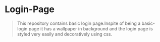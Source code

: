 # Login-Page
>This repository contains basic login page.Inspite of being a basic-login page it has a wallpaper in background and the login page is styled very easily and decoratively using css.
